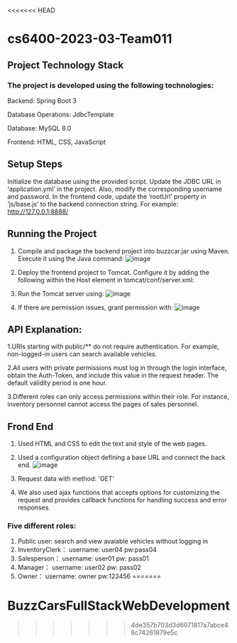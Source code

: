 <<<<<<< HEAD
# cs6400-2023-03-Team011

## Project Technology Stack
### The project is developed using the following technologies:
Backend: Spring Boot 3

Database Operations: JdbcTemplate

Database: MySQL 8.0

Frontend: HTML, CSS, JavaScript


## Setup Steps
Initialize the database using the provided script.
Update the JDBC URL in ‘application.yml’ in the project. Also, modify the corresponding username and password.
In the frontend code, update the ‘rootUrl’ property in ‘js/base.js’ to the backend connection string. For example: http://127.0.0.1:8888/


## Running the Project
1. Compile and package the backend project into buzzcar.jar using Maven. Execute it using the Java command:
 ![image](https://github.gatech.edu/storage/user/76229/files/916af54f-af2a-4bd5-b96b-09248568affd)

2. Deploy the frontend project to Tomcat. Configure it by adding the following within the Host element in tomcat/conf/server.xml:
<Context docBase="path/to/frontend/code" path="/buzzcar" reloadable="true" />

3. Run the Tomcat server using:
 ![image](https://github.gatech.edu/storage/user/76229/files/78f8dbea-e2b4-4776-8aa3-a468ff6dd4c0)

4. If there are permission issues, grant permission with:
 ![image](https://github.gatech.edu/storage/user/76229/files/fef9f4bd-527a-4a4e-bebc-2c5355d0f3e8)


## API  Explanation:
1.URIs starting with public/** do not require authentication. For example, non-logged-in users can search available vehicles.

2.All users with private permissions must log in through the login interface, obtain the Auth-Token, and include this value in the request header. The default validity period is one hour.

3.Different roles can only access permissions within their role. For instance, inventory personnel cannot access the pages of sales personnel.


## Frond End
1. Used HTML and CSS to edit the text and style of the web pages.

2. Used a configuration object defining a base URL and connect the back end.
![image](https://github.gatech.edu/storage/user/76229/files/a93a9b16-6597-4074-ade0-e680838c7205)

3. Request data with method: 'GET'

4. We also used ajax functions that accepts options for customizing the request and provides callback functions for handling success and error responses.


### Five different roles:
1. Public user: search and view avaiable vehicles without logging in
2. InventoryClerk：      username:  user04     pw:pass04        
3. Salesperson：         username:  user01     pw: pass01
4. Manager：             username:  user02     pw: pass02
5. Owner：               username:  owner      pw:123456
=======
# BuzzCarsFullStackWebDevelopment
>>>>>>> 4de357b703d3d6071817a7abce48c74261879e5c
